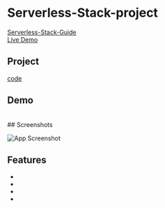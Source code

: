 # Serverless-Stack-project
[Serverless-Stack-Guide](https://serverless-stack.com/#guide)
<br>
[Live Demo](https://d3kivtqqurvdmk.cloudfront.net/)

## Project
[code](Serverless-project)

## Demo
<br>
## Screenshots

![App Screenshot](https://via.placeholder.com/468x300?text=App+Screenshot+Here)

## Features

-
-
-
-
